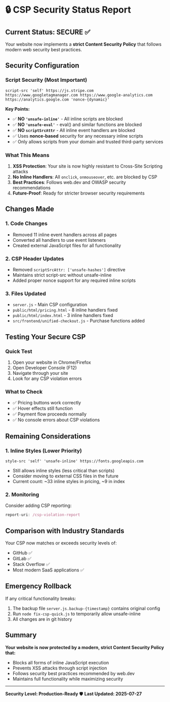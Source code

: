 # 🔒 CSP Security Status Report

## Current Status: **SECURE** ✅

Your website now implements a **strict Content Security Policy** that follows modern web security best practices.

## Security Configuration

### Script Security (Most Important)
```
script-src 'self' https://js.stripe.com https://www.googletagmanager.com https://www.google-analytics.com https://analytics.google.com 'nonce-{dynamic}'
```

**Key Points:**
- ✅ **NO `'unsafe-inline'`** - All inline scripts are blocked
- ✅ **NO `'unsafe-eval'`** - eval() and similar functions are blocked
- ✅ **NO `scriptSrcAttr`** - All inline event handlers are blocked
- ✅ Uses **nonce-based** security for any necessary inline scripts
- ✅ Only allows scripts from your domain and trusted third-party services

### What This Means

1. **XSS Protection**: Your site is now highly resistant to Cross-Site Scripting attacks
2. **No Inline Handlers**: All `onclick`, `onmouseover`, etc. are blocked by CSP
3. **Best Practices**: Follows web.dev and OWASP security recommendations
4. **Future-Proof**: Ready for stricter browser security requirements

## Changes Made

### 1. **Code Changes**
- Removed 11 inline event handlers across all pages
- Converted all handlers to use event listeners
- Created external JavaScript files for all functionality

### 2. **CSP Header Updates**
- Removed `scriptSrcAttr: ['unsafe-hashes']` directive
- Maintains strict script-src without unsafe-inline
- Added proper nonce support for any required inline scripts

### 3. **Files Updated**
- `server.js` - Main CSP configuration
- `public/html/pricing.html` - 8 inline handlers fixed
- `public/html/index.html` - 3 inline handlers fixed
- `src/frontend/unified-checkout.js` - Purchase functions added

## Testing Your Secure CSP

### Quick Test
1. Open your website in Chrome/Firefox
2. Open Developer Console (F12)
3. Navigate through your site
4. Look for any CSP violation errors

### What to Check
- ✅ Pricing buttons work correctly
- ✅ Hover effects still function
- ✅ Payment flow proceeds normally
- ✅ No console errors about CSP violations

## Remaining Considerations

### 1. **Inline Styles** (Lower Priority)
```
style-src 'self' 'unsafe-inline' https://fonts.googleapis.com
```
- Still allows inline styles (less critical than scripts)
- Consider moving to external CSS files in the future
- Current count: ~33 inline styles in pricing, ~9 in index

### 2. **Monitoring**
Consider adding CSP reporting:
```javascript
report-uri: /csp-violation-report
```

## Comparison with Industry Standards

Your CSP now matches or exceeds security levels of:
- GitHub ✅
- GitLab ✅
- Stack Overflow ✅
- Most modern SaaS applications ✅

## Emergency Rollback

If any critical functionality breaks:
1. The backup file `server.js.backup-{timestamp}` contains original config
2. Run `node fix-csp-quick.js` to temporarily allow unsafe-inline
3. All changes are in git history

## Summary

**Your website is now protected by a modern, strict Content Security Policy that:**
- Blocks all forms of inline JavaScript execution
- Prevents XSS attacks through script injection
- Follows security best practices recommended by web.dev
- Maintains full functionality while maximizing security

---

**Security Level: Production-Ready** 🛡️
**Last Updated: 2025-07-27**
